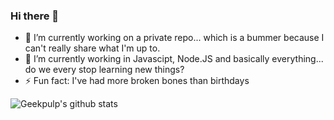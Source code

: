 ### Hi there 👋

- 🔭 I’m currently working on a private repo... which is a bummer because I can't really share what I'm up to.
- 🌱 I’m currently working in Javascipt, Node.JS and basically everything... do we every stop learning new things?
- ⚡ Fun fact: I've had more broken bones than birthdays

![Geekpulp's github stats](https://github-readme-stats.vercel.app/api?username=geekpulp&show_icons=true)

<!--
**geekpulp/geekpulp** is a ✨ _special_ ✨ repository because its `README.md` (this file) appears on your GitHub profile.

Here are some ideas to get you started

- 👯 I’m looking to collaborate on ...
- 🤔 I’m looking for help with ...
- 💬 Ask me about ...
- 📫 How to reach me: ...
- 😄 Pronouns: ...



-->
